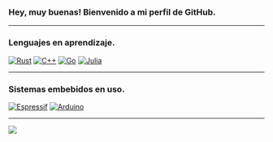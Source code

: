 ### Hey, muy buenas! Bienvenido a mi perfil de GitHub.

---

### Lenguajes en aprendizaje.
[![Rust](https://img.shields.io/badge/Rust-ff7300?style=for-the-badge&logo=rust&labelColor=000000)](https://www.rust-lang.org/) 
[![C++](https://img.shields.io/badge/C++-0096ff?style=for-the-badge&logo=c%2B%2B&labelColor=000000)](https://isocpp.org/) 
[![Go](https://img.shields.io/badge/go-781ee6?style=for-the-badge&logo=go&labelColor=000000)](https://go.dev/)
[![Julia](https://img.shields.io/badge/Julia-e61ec8?style=for-the-badge&logo=julia&labelColor=000000&logoColor=ebebeb)](https://julialang.org/)

---

### Sistemas embebidos en uso.
[![Espressif](https://img.shields.io/badge/Espressif-eb4141?style=for-the-badge&logo=espressif&labelColor=000000&logoColor=ffffff)](https://www.espressif.com/) 
[![Arduino](https://img.shields.io/badge/Arduino-00979D?style=for-the-badge&logo=arduino&labelColor=000000&logoColor=ffffff)](https://www.arduino.cc/)

---
  
![](https://github-readme-stats.vercel.app/api?username=owen-ian&theme=codeSTACKr&hide_border=false&include_all_commits=true&count_private=false)<br/>
